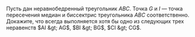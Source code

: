 Пусть дан неравнобедренный треугольник $ABC$. Точка $G$ и $I$ — точка пересечения медиан и биссектрис треугольника $ABC$ соответственно. Докажите, что всегда выполняется хотя бы одно из следующих трех неравенств $AI &gt; AG$, $BI &gt; BG$, $CI &gt; CG$.